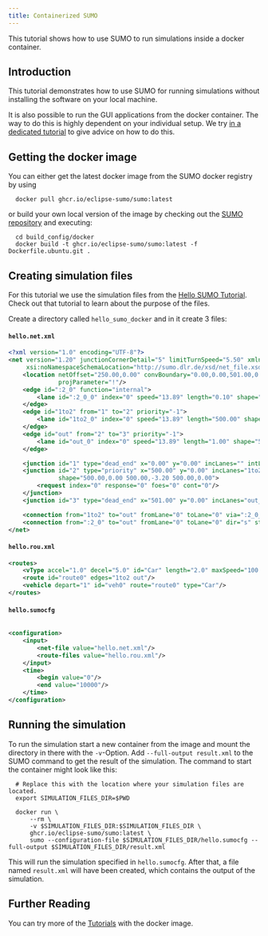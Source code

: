 ```yaml
---
title: Containerized SUMO
---
```


This tutorial shows how to use SUMO to run simulations inside a docker container.

## Introduction

This tutorial demonstrates how to use SUMO for running simulations without installing the software on your local machine.

It is also possible to run the GUI applications from the docker container.
The way to do this is highly dependent on your individual setup.
We try [in a dedicated tutorial](Containerized_SUMO_GUI.md) to give advice on how to do this.

## Getting the docker image

You can either get the latest docker image from the SUMO docker registry by using

```shell
  docker pull ghcr.io/eclipse-sumo/sumo:latest
```

or build your own local version of the image by checking out the [SUMO repository](https://github.com/eclipse-sumo/sumo) and executing:

```shell
  cd build_config/docker
  docker build -t ghcr.io/eclipse-sumo/sumo:latest -f Dockerfile.ubuntu.git .
```

## Creating simulation files

For this tutorial we use the simulation files from the [Hello SUMO Tutorial](Hello_SUMO.md).
Check out that tutorial to learn about the purpose of the files.

Create a directory called `hello_sumo_docker` and in it create 3 files:

#### `hello.net.xml`

```xml
<?xml version="1.0" encoding="UTF-8"?>
<net version="1.20" junctionCornerDetail="5" limitTurnSpeed="5.50" xmlns:xsi="http://www.w3.org/2001/XMLSchema-instance"
     xsi:noNamespaceSchemaLocation="http://sumo.dlr.de/xsd/net_file.xsd">
    <location netOffset="250.00,0.00" convBoundary="0.00,0.00,501.00,0.00" origBoundary="-250.00,0.00,251.00,0.00"
              projParameter="!"/>
    <edge id=":2_0" function="internal">
        <lane id=":2_0_0" index="0" speed="13.89" length="0.10" shape="500.00,-1.60 500.00,-1.60"/>
    </edge>
    <edge id="1to2" from="1" to="2" priority="-1">
        <lane id="1to2_0" index="0" speed="13.89" length="500.00" shape="0.00,-1.60 500.00,-1.60"/>
    </edge>
    <edge id="out" from="2" to="3" priority="-1">
        <lane id="out_0" index="0" speed="13.89" length="1.00" shape="500.00,-1.60 501.00,-1.60"/>
    </edge>

    <junction id="1" type="dead_end" x="0.00" y="0.00" incLanes="" intLanes="" shape="0.00,0.00 0.00,-3.20"/>
    <junction id="2" type="priority" x="500.00" y="0.00" incLanes="1to2_0" intLanes=":2_0_0"
              shape="500.00,0.00 500.00,-3.20 500.00,0.00">
        <request index="0" response="0" foes="0" cont="0"/>
    </junction>
    <junction id="3" type="dead_end" x="501.00" y="0.00" incLanes="out_0" intLanes="" shape="501.00,-3.20 501.00,0.00"/>

    <connection from="1to2" to="out" fromLane="0" toLane="0" via=":2_0_0" dir="s" state="M"/>
    <connection from=":2_0" to="out" fromLane="0" toLane="0" dir="s" state="M"/>
</net>
```

#### `hello.rou.xml`

```xml
<routes>
    <vType accel="1.0" decel="5.0" id="Car" length="2.0" maxSpeed="100.0" sigma="0.0"/>
    <route id="route0" edges="1to2 out"/>
    <vehicle depart="1" id="veh0" route="route0" type="Car"/>
</routes>
```

#### `hello.sumocfg`

```xml

<configuration>
    <input>
        <net-file value="hello.net.xml"/>
        <route-files value="hello.rou.xml"/>
    </input>
    <time>
        <begin value="0"/>
        <end value="10000"/>
    </time>
</configuration>
```

## Running the simulation

To run the simulation start a new container from the image and mount the directory in there with the `-v`-Option.
Add `--full-output result.xml` to the SUMO command to get the result of the simulation.
The command to start the container might look like this:

```shell
  # Replace this with the location where your simulation files are located.
  export SIMULATION_FILES_DIR=$PWD

  docker run \
      --rm \
      -v $SIMULATION_FILES_DIR:$SIMULATION_FILES_DIR \
      ghcr.io/eclipse-sumo/sumo:latest \
      sumo --configuration-file $SIMULATION_FILES_DIR/hello.sumocfg --full-output $SIMULATION_FILES_DIR/result.xml
```

This will run the simulation specified in `hello.sumocfg`.
After that, a file named `result.xml` will have been created, which contains the output of the simulation.

## Further Reading

You can try more of the [Tutorials](index.md) with the docker image.
